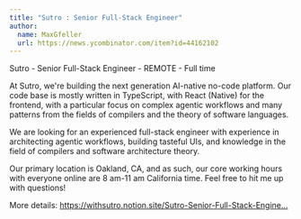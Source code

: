 ```yaml
---
title: "Sutro : Senior Full-Stack Engineer"
author:
  name: MaxGfeller
  url: https://news.ycombinator.com/item?id=44162102
---
```

Sutro - Senior Full-Stack Engineer - REMOTE - Full time

At Sutro, we&#x27;re building the next generation AI-native no-code platform. Our code base is mostly written in TypeScript, with React (Native) for the frontend, with a particular focus on complex agentic workflows and many patterns from the fields of compilers and the theory of software languages.

We are looking for an experienced full-stack engineer with experience in architecting agentic workflows, building tasteful UIs, and knowledge in the field of compilers and software architecture theory.

Our primary location is Oakland, CA, and as such, our core working hours with everyone online are 8 am-11 am California time. Feel free to hit me up with questions!

More details: <a href="https:&#x2F;&#x2F;withsutro.notion.site&#x2F;Sutro-Senior-Full-Stack-Engineer-Job-Description-1f3261eea91a80f2afbdf8ca7ce1d25c" rel="nofollow">https:&#x2F;&#x2F;withsutro.notion.site&#x2F;Sutro-Senior-Full-Stack-Engine...</a>
<JobApplication />
